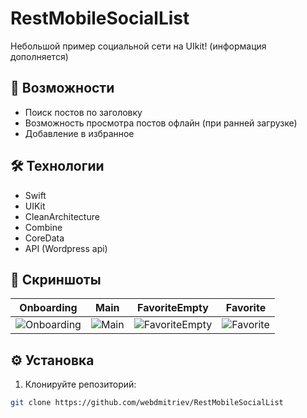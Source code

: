# RestMobileSocialList

Небольшой пример социальной сети на UIkit!
(информация дополняется)


## 🚀 Возможности
- Поиск постов по заголовку
- Возможность просмотра постов офлайн (при ранней загрузке)
- Добавление в избранное


## 🛠 Технологии
- Swift
- UIKit
- CleanArchitecture
- Combine
- CoreData
- API (Wordpress api)


## 📸 Скриншоты
| Onboarding | Main | FavoriteEmpty | Favorite |
|--------------|--------------|--------------|--------------|
| ![Onboarding](https://api.webdmitriev.com/wp-content/uploads/2025/07/restmobilesociallist-00-scaled.jpg) | ![Main](https://api.webdmitriev.com/wp-content/uploads/2025/07/restmobilesociallist-01-scaled.jpg) | ![FavoriteEmpty](https://api.webdmitriev.com/wp-content/uploads/2025/07/restmobilesociallist-03-scaled.jpg) | ![Favorite](https://api.webdmitriev.com/wp-content/uploads/2025/07/restmobilesociallist-02-scaled.jpg) |



## ⚙️ Установка
1. Клонируйте репозиторий:
```bash
git clone https://github.com/webdmitriev/RestMobileSocialList
